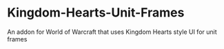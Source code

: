 # Kingdom-Hearts-Unit-Frames
An addon for World of Warcraft that uses Kingdom Hearts style UI for unit frames
